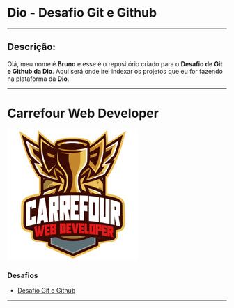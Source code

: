 # Dio - Desafio Git e Github
 ---
## Descrição:
Olá, meu nome é **Bruno** e esse é o repositório criado para o **Desafio de Git e Github da Dio**. Aqui será onde irei indexar os projetos que eu for fazendo na plataforma da **Dio**.

---



# Carrefour Web Developer 

<img src="./imgs/CarrefourWebDeveloper.png" alt="drawing" style="width:300px;"/>


### Desafios

* [Desafio Git e Github](https://github.com/BrunoBorelliPro/dio-desafio-github-primeiro-repositorio)

---